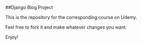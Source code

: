 ##Django Blog Project

This is the repository for the corresponding course on Udemy.  

Feel free to fork it and make whatever changes you want.

Enjoy!

